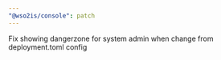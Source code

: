 ```yaml
---
"@wso2is/console": patch
---
```


Fix showing dangerzone for system admin when change from deployment.toml config

